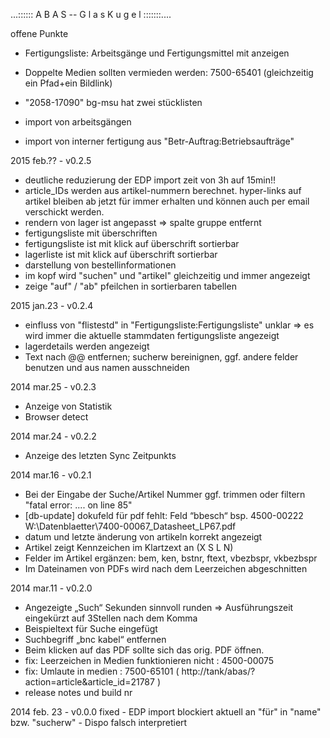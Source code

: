 
...::::::
          A B A S -- G l a s K u g e l
				       :::::::....
      
      
    
offene Punkte


  - Fertigungsliste: Arbeitsgänge und Fertigungsmittel mit anzeigen

  - Doppelte Medien sollten vermieden werden: 7500-65401 (gleichzeitig ein Pfad+ein Bildlink)
  - "2058-17090" bg-msu hat zwei stücklisten

  - import von arbeitsgängen
  - import von interner fertigung aus "Betr-Auftrag:Betriebsaufträge"

2015 feb.?? - v0.2.5
  - deutliche reduzierung der EDP import zeit von 3h auf 15min!!
  - article_IDs werden aus artikel-nummern berechnet. hyper-links auf artikel 
    bleiben ab jetzt für immer erhalten und können auch per email verschickt werden.
  - rendern von lager ist angepasst => spalte gruppe entfernt
  - fertigungsliste mit überschriften
  - fertigungsliste ist mit klick auf überschrift sortierbar
  - lagerliste ist mit klick auf überschrift sortierbar
  - darstellung von bestellinformationen
  - im kopf wird "suchen" und "artikel" gleichzeitig und immer angezeigt
  - zeige "auf" / "ab" pfeilchen in sortierbaren tabellen

2015 jan.23 - v0.2.4
  - einfluss von "flistestd" in "Fertigungsliste:Fertigungsliste" unklar => es wird immer die aktuelle stammdaten fertigungsliste angezeigt
  - lagerdetails werden angezeigt
  - Text nach @@ entfernen; sucherw bereinignen, ggf. andere felder benutzen und aus namen ausschneiden

2014 mar.25 - v0.2.3
  - Anzeige von Statistik 
  - Browser detect
  
2014 mar.24 - v0.2.2
  - Anzeige des letzten Sync Zeitpunkts

2014 mar.16 - v0.2.1
  - Bei der Eingabe der Suche/Artikel Nummer ggf. trimmen oder filtern "fatal error: .... on line 85"
  - [db-update] dokufeld für pdf fehlt: Feld “bbesch“ bsp. 4500-00222 W:\Datenblaetter\7400-00067_Datasheet_LP67.pdf  
  - datum und letzte änderung von artikeln korrekt angezeigt  
  - Artikel zeigt Kennzeichen im Klartzext an (X S L N)
  - Felder im Artikel ergänzen: bem, ken, bstnr, ftext, vbezbspr, vkbezbspr
  - Im Dateinamen von PDFs wird nach dem Leerzeichen abgeschnitten
 
  

2014 mar.11 - v0.2.0
  - Angezeigte „Such“ Sekunden sinnvoll runden => Ausführungszeit eingekürzt auf 3Stellen nach dem Komma
  - Beispieltext für Suche eingefügt
  - Suchbegriff „bnc kabel“ entfernen
  - Beim klicken auf das PDF sollte sich das orig. PDF öffnen.  
  - fix: Leerzeichen in Medien funktionieren nicht : 4500-00075
  - fix: Umlaute in medien : 7500-65101 ( http://tank/abas/?action=article&article_id=21787 )
  - release notes und build nr 
 
2014 feb. 23 - v0.0.0
  fixed
    - EDP import blockiert aktuell an "für" in "name" bzw. "sucherw"
    - Dispo falsch interpretiert
